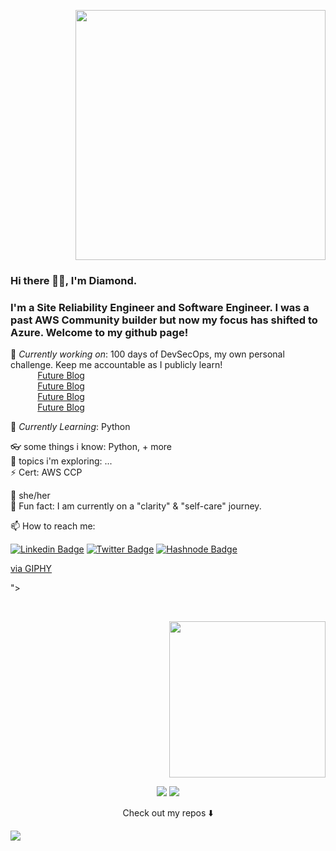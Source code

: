 <p align="right">
  <img width="400" src="https://media.giphy.com/media/3o72F2fmqq8uYg6VdC/giphy.gif">
</p>


### Hi there  👋🏾, I'm Diamond. 
### I'm a Site Reliability Engineer and Software Engineer. I was a past AWS Community builder but now my focus has shifted to Azure. Welcome to my github page! <br>   

🔭 *Currently working on*:  100 days of DevSecOps, my own personal challenge. Keep me accountable as I publicly learn!
<br> 
&nbsp;&nbsp;&nbsp;&nbsp;&nbsp;&nbsp;&nbsp;&nbsp;&nbsp;&nbsp; [Future Blog](https://)<br>
&nbsp;&nbsp;&nbsp;&nbsp;&nbsp;&nbsp;&nbsp;&nbsp;&nbsp;&nbsp; [Future Blog](https://)<br>
&nbsp;&nbsp;&nbsp;&nbsp;&nbsp;&nbsp;&nbsp;&nbsp;&nbsp;&nbsp; [Future Blog](https://)<br>
&nbsp;&nbsp;&nbsp;&nbsp;&nbsp;&nbsp;&nbsp;&nbsp;&nbsp;&nbsp; [Future Blog](https://)<br>

🌱 *Currently Learning*: Python<br>

👓 some things i know: Python, + more <br> 
🌻 topics i'm exploring: ... <br> 
⚡ Cert: AWS CCP

💛 she/her <br>
🦋 Fun fact: I am currently on a "clarity" & "self-care" journey.<br> 

📫 How to reach me: <br>


[![Linkedin Badge](https://img.shields.io/badge/-Linkedin-blue?style=flat&logo=Linkedin&logoColor=white)](https://www.linkedin.com/in/purvisdiamond)
[![Twitter Badge](https://img.shields.io/badge/-Twitter-white?style=flat&logo=Twitter&logoColor=blue)](https://www.twitter.com/engineeredcurlz)
[![Hashnode Badge](https://img.shields.io/badge/-Hashnode-white?style=flat&logo=hashnode&logoColor=darkblue)](https://www.linkedin.com/in/purvisdiamond)





<p align="center">
  <src="<iframe src="https://giphy.com/embed/3o72F2fmqq8uYg6VdC" width="480" height="268" frameBorder="0" class="giphy-embed" allowFullScreen></iframe><p><a href="https://giphy.com/gifs/blackgirlmagic-3o72F2fmqq8uYg6VdC">via GIPHY</a></p>">
</p>
<br>

<p align="right">
  <img width="250" src="https://media.giphy.com/media/VDAmBNLFRrfWpKap5l/giphy.gif">
</p>


<p align="center">
<a href= "https://dev.to/engineeredcurlz"><img src="https://img.icons8.com/windows/32/000000/dev.png"/></a>
<a href= "https://twitter.com/engineeredcurlz"><img src="https://img.icons8.com/material-outlined/30/000000/twitter.png"/></a>
</p>


<p align="center">
Check out my repos ⬇️  
</p>


![](https://visitor-badge.glitch.me/badge?page_id=diamondpurvis.diamondpurvis)

   


<!-- **ckopecky/ckopecky** is a ✨ _special_ ✨ repository because its `README.md` (this file) appears on your GitHub profile.   Here are some ideas to get you started:   - 🔭 I'm currently working on ... - 🌱 I'm currently learning ... - 👯 I'm looking to collaborate on ... - 🤔 I'm looking for help with ... - 💬 Ask me about ... - 📫 How to reach me: ... - 😄 Pronouns: ... - ⚡ Fun fact: ... --> 

<!--
**DiamondPurvis/DiamondPurvis** is a ✨ _special_ ✨ repository because its `README.md` (this file) appears on your GitHub profile.

Here are some ideas to get you started:

- 🔭 I’m currently working on ...
- 🌱 I’m currently learning ...
- 👯 I’m looking to collaborate on ...
- 🤔 I’m looking for help with ...
- 💬 Ask me about ...
- 📫 How to reach me: ...
- 😄 Pronouns: ...
- ⚡ Fun fact: ...


💛 she/her
👓 some things i know: Python, C++, Selenium, IaaS, microservices + more
🌻 topics i'm exploring: UI/UX design, computer vision, testing...
💬 feel free to email me: alexandraisaly@gmail.com
https://media.giphy.com/media/VDAmBNLFRrfWpKap5l/giphy.gif
https://media.giphy.com/media/XeMwE29gdiq549vFMW/giphy.gif

&nbsp;&nbsp;&nbsp;&nbsp;&nbsp;&nbsp;&nbsp;&nbsp;&nbsp;&nbsp; [React Components: Class vs. Functional](https://careerkarma.com/blog/react-components/)<br> &nbsp;&nbsp;&nbsp;&nbsp;&nbsp;&nbsp;&nbsp;&nbsp;&nbsp;&nbsp; [Web Fundamentals: JavaScript Scopes and Closure](https://careerkarma.com/blog/javascript-closure/)<br> &nbsp;&nbsp;&nbsp;&nbsp;&nbsp;&nbsp;&nbsp;&nbsp;&nbsp;&nbsp; [CSS Flexbox](https://careerkarma.com/blog/css-flexbox/)<br> &nbsp;&nbsp;&nbsp;&nbsp;&nbsp;&nbsp;&nbsp;&nbsp;&nbsp;&nbsp; [MongoDB vs PostgreSQL: what to consider when choosing a database](https://www.educative.io/blog/mongodb-versus-postgresql-databases)<br>


Resume:  [Christina Kopecky Resume](https://) (PDF download) 
-->



